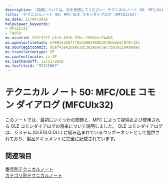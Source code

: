 ```yaml
---
description: '詳細については、次を参照してください: テクニカルノート 50: MFC/OLE コモンダイアログ (MFCUIx32)'
title: 'テクニカルノート 50: MFC-OLE コモンダイアログ (MFCUIx32)'
ms.date: 11/04/2016
helpviewer_keywords:
- MFCUIx32
- TN050
ms.assetid: 397c92f7-e7c8-49fb-97bc-f5602ec744b8
ms.openlocfilehash: e7001e3567ff0ad3865918bd5f0de2e5f0f9c42a
ms.sourcegitcommit: d6af41e42699628c3e2e6063ec7b03931a49a098
ms.translationtype: MT
ms.contentlocale: ja-JP
ms.lasthandoff: 12/11/2020
ms.locfileid: "97215067"
---
```

# <a name="tn050-mfcole-common-dialogs-mfcuix32"></a>テクニカル ノート 50: MFC/OLE コモン ダイアログ (MFCUIx32)

このノートでは、最初にいくつかの問題と、MFC によって提供および使用される OLE コモンダイアログの将来について説明しました。 OLE コモンダイアログは、システム (OLEDLG.DLL) に組み込まれているコンポーネントとして提供されており、製品ドキュメントに完全に記載されています。

## <a name="see-also"></a>関連項目

[番号別テクニカルノート](../mfc/technical-notes-by-number.md)<br/>
[カテゴリ別テクニカルノート](../mfc/technical-notes-by-category.md)
